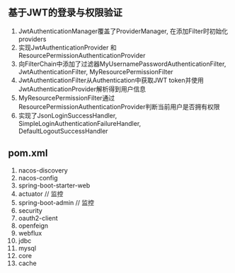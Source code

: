 ## 基于JWT的登录与权限验证
1. JwtAuthenticationManager覆盖了ProviderManager, 在添加Filter时初始化providers
2. 实现JwtAuthenticationProvider 和 ResourcePermissionAuthenticationProvider
2. 向FilterChain中添加了过滤器MyUsernamePasswordAuthenticationFilter, JwtAuthenticationFilter, MyResourcePermissionFilter
3. JwtAuthenticationFilter从Authentication中获取JWT token并使用JwtAuthenticationProvider解析得到用户信息
4. MyResourcePermissionFilter通过ResourcePermissionAuthenticationProvider判断当前用户是否拥有权限
5. 实现了JsonLoginSuccessHandler, SimpleLoginAuthenticationFailureHandler, DefaultLogoutSuccessHandler

## pom.xml
1. nacos-discovery
2. nacos-config
3. spring-boot-starter-web
4. actuator // 监控
5. spring-boot-admin // 监控
6. security
7. oauth2-client
8. openfeign
9. webflux
10. jdbc
11. mysql
12. core
13. cache

